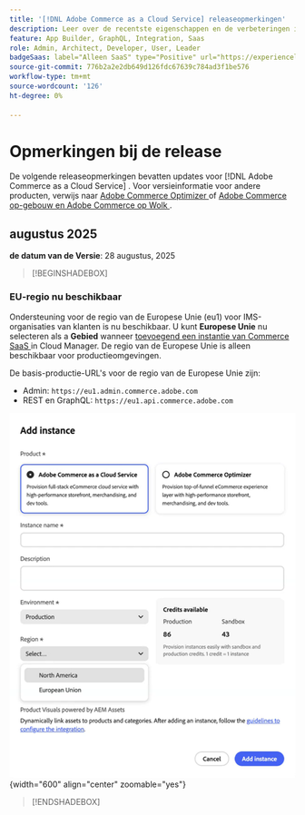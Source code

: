 ```yaml
---
title: '[!DNL Adobe Commerce as a Cloud Service] releaseopmerkingen'
description: Leer over de recentste eigenschappen en de verbeteringen in  [!DNL Adobe Commerce as a Cloud Service].
feature: App Builder, GraphQL, Integration, Saas
role: Admin, Architect, Developer, User, Leader
badgeSaas: label="Alleen SaaS" type="Positive" url="https://experienceleague.adobe.com/nl/docs/commerce/user-guides/product-solutions" tooltip="Alleen van toepassing op Adobe Commerce as a Cloud Service- en Adobe Commerce Optimizer-projecten (door Adobe beheerde SaaS-infrastructuur)."
source-git-commit: 776b2a2e2db649d126fdc67639c784ad3f1be576
workflow-type: tm+mt
source-wordcount: '126'
ht-degree: 0%

---
```



# Opmerkingen bij de release

De volgende releaseopmerkingen bevatten updates voor [!DNL Adobe Commerce as a Cloud Service] . Voor versieinformatie voor andere producten, verwijs naar [ Adobe Commerce Optimizer ](../optimizer/release-notes.md) of [ Adobe Commerce op-gebouw en Adobe Commerce op Wolk ](https://experienceleague.adobe.com/nl/docs/commerce-operations/release/notes/overview).

## augustus 2025

**de datum van de Versie**: 28 augustus, 2025

>[!BEGINSHADEBOX]

### EU-regio nu beschikbaar

Ondersteuning voor de regio van de Europese Unie (eu1) voor IMS-organisaties van klanten is nu beschikbaar. U kunt **Europese Unie** nu selecteren als a **Gebied** wanneer [ toevoegend een instantie van Commerce SaaS ](./getting-started.md#create-an-instance) in Cloud Manager. De regio van de Europese Unie is alleen beschikbaar voor productieomgevingen.

De basis-productie-URL&#39;s voor de regio van de Europese Unie zijn:

* Admin: `https://eu1.admin.commerce.adobe.com`
* REST en GraphQL: `https://eu1.api.commerce.adobe.com`

![ creeer instantie ](./assets/create-instance-eu.png){width="600" align="center" zoomable="yes"}

>[!ENDSHADEBOX]
